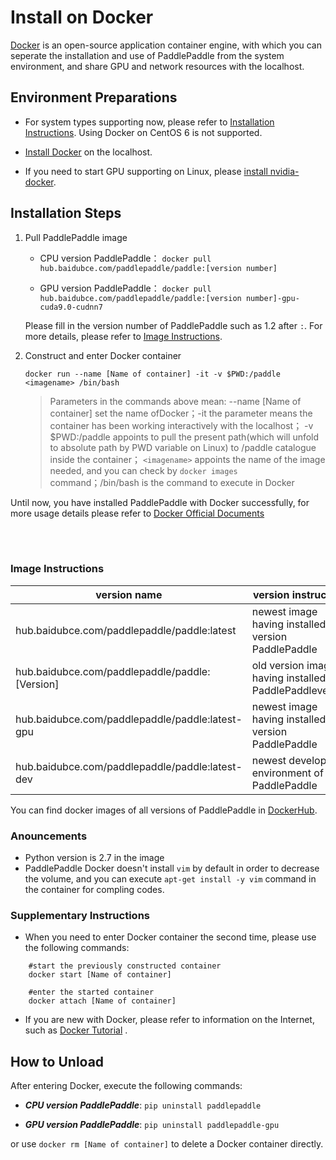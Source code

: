 # Install on Docker

[Docker](https://docs.docker.com/install/) is an open-source application container engine, with which you can seperate the installation and use of PaddlePaddle from the system environment, and share GPU and network resources with the localhost.

## Environment Preparations

- For system types supporting now, please refer to [Installation Instructions](./index_en.html). Using Docker on CentOS 6 is not supported.

- [Install Docker](https://hub.docker.com/search/?type=edition&offering=community) on the localhost.

- If you need to start GPU supporting on Linux, please [install nvidia-docker](https://github.com/NVIDIA/nvidia-docker).

## Installation Steps

1. Pull PaddlePaddle image

	* CPU version PaddlePaddle： `docker pull hub.baidubce.com/paddlepaddle/paddle:[version number]`

	* GPU version PaddlePaddle： `docker pull hub.baidubce.com/paddlepaddle/paddle:[version number]-gpu-cuda9.0-cudnn7`

    Please fill in the version number of PaddlePaddle such as 1.2 after `:`. For more details, please refer to [Image Instructions](#dockers).

2. Construct and enter Docker container

	`docker run --name [Name of container] -it -v $PWD:/paddle <imagename> /bin/bash`

	> Parameters in the commands above mean: --name [Name of container]  set the name ofDocker；-it  the parameter means the container has been working interactively with the localhost； -v $PWD:/paddle  appoints to pull the present path(which will unfold to absolute path by PWD variable on Linux) to /paddle catalogue inside the container； `<imagename>` appoints the name of the image needed, and you can check by `docker images` command；/bin/bash  is the command to execute in Docker

Until now, you have installed PaddlePaddle with Docker successfully, for more usage details please refer to [Docker Official Documents](https://docs.docker.com)

<a name="dockers"></a>
</br></br>
### **Image Instructions**
<p align="center">
<table>
	<thead>
	<tr>
		<th> version name </th>
		<th> version instructions </th>
	</tr>
	</thead>
	<tbody>
	<tr>
		<td> hub.baidubce.com/paddlepaddle/paddle:latest </td>
		<td> newest image having installed CPU version PaddlePaddle </td>
	</tr>
		<tr>
		<td> hub.baidubce.com/paddlepaddle/paddle:[Version] </td>
		<td> old version image having installed PaddlePaddleversion </td>
	</tr>
	<tr>
		<td> hub.baidubce.com/paddlepaddle/paddle:latest-gpu </td>
		<td> newest image having installed GPU version PaddlePaddle </td>
	</tr>
		<tr>
		<td> hub.baidubce.com/paddlepaddle/paddle:latest-dev </td>
		<td> newest development environment of PaddlePaddle </td>
	</tr>
   </tbody>
</table>
</p>

You can find docker images of all versions of PaddlePaddle in [DockerHub](https://hub.docker.com/r/paddlepaddle/paddle/tags/).

### Anouncements

* Python version is 2.7 in the image
* PaddlePaddle Docker doesn't install `vim` by default in order to decrease the volume, and you can execute `apt-get install -y vim` command in the container for compling codes.

### Supplementary Instructions

* When you need to enter Docker container the second time, please use the following commands:
```
	#start the previously constructed container
	docker start [Name of container]

	#enter the started container
	docker attach [Name of container]
```
* If you are new with Docker, please refer to information on the Internet, such as [Docker Tutorial](http://www.runoob.com/docker/docker-hello-world.html) .

## How to Unload

After entering Docker, execute the following commands:

* ***CPU version PaddlePaddle***: `pip uninstall paddlepaddle`

* ***GPU version PaddlePaddle***: `pip uninstall paddlepaddle-gpu`

or use `docker rm [Name of container]` to delete a Docker container directly.

